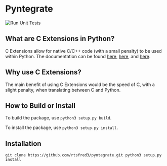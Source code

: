 # Pyntegrate

![Run Unit Tests](https://github.com/rtsfred3/pyntegrate/workflows/Run%20Unit%20Tests/badge.svg)

## What are C Extensions in Python?

C Extensions allow for native C/C++ code (with a small penalty) to be used within Python. The documentation can be found [here](https://docs.python.org/3/extending/index.html), [here](https://docs.python.org/3/extending/extending.html), and [here](https://docs.python.org/3/c-api/index.html).



## Why use C Extensions?

The main benefit of using C Extensions would be the speed of C, with a slight penalty, when translating between C and Python.

## How to Build or Install

To build the package, use `python3 setup.py build`.

To install the package, use `python3 setup.py install`.

## Installation

`
git clone https://github.com/rtsfred3/pyntegrate.git
python3 setup.py install
`
